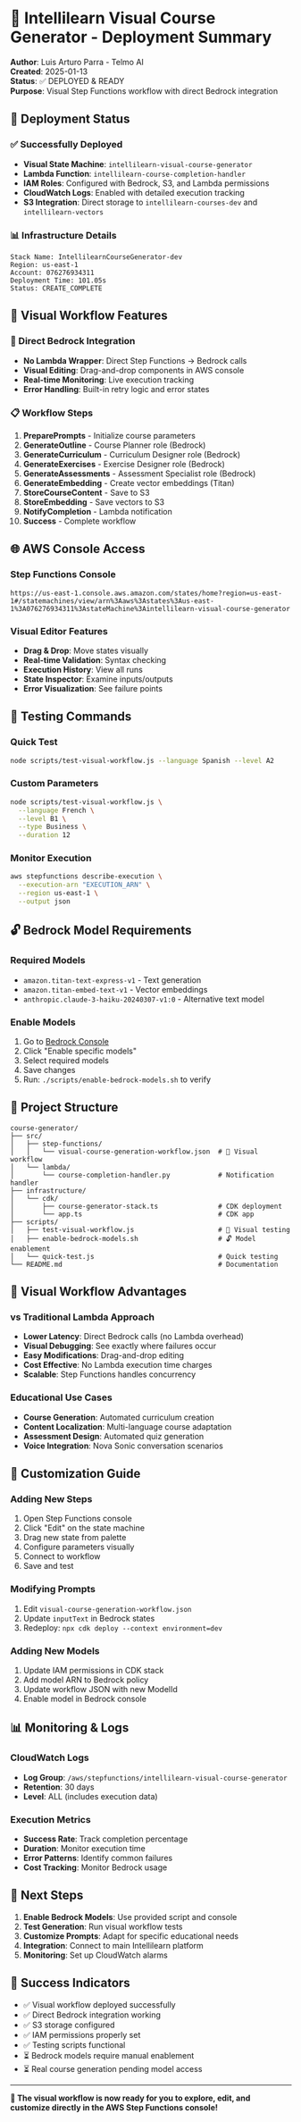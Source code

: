 # 🎨 Intellilearn Visual Course Generator - Deployment Summary

**Author**: Luis Arturo Parra - Telmo AI  
**Created**: 2025-01-13  
**Status**: ✅ DEPLOYED & READY  
**Purpose**: Visual Step Functions workflow with direct Bedrock integration

## 🚀 Deployment Status

### ✅ Successfully Deployed
- **Visual State Machine**: `intellilearn-visual-course-generator`
- **Lambda Function**: `intellilearn-course-completion-handler`
- **IAM Roles**: Configured with Bedrock, S3, and Lambda permissions
- **CloudWatch Logs**: Enabled with detailed execution tracking
- **S3 Integration**: Direct storage to `intellilearn-courses-dev` and `intellilearn-vectors`

### 📊 Infrastructure Details
```
Stack Name: IntellilearnCourseGenerator-dev
Region: us-east-1
Account: 076276934311
Deployment Time: 101.05s
Status: CREATE_COMPLETE
```

## 🎨 Visual Workflow Features

### 🔗 Direct Bedrock Integration
- **No Lambda Wrapper**: Direct Step Functions → Bedrock calls
- **Visual Editing**: Drag-and-drop components in AWS console
- **Real-time Monitoring**: Live execution tracking
- **Error Handling**: Built-in retry logic and error states

### 📋 Workflow Steps
1. **PreparePrompts** - Initialize course parameters
2. **GenerateOutline** - Course Planner role (Bedrock)
3. **GenerateCurriculum** - Curriculum Designer role (Bedrock)
4. **GenerateExercises** - Exercise Designer role (Bedrock)
5. **GenerateAssessments** - Assessment Specialist role (Bedrock)
6. **GenerateEmbedding** - Create vector embeddings (Titan)
7. **StoreCourseContent** - Save to S3
8. **StoreEmbedding** - Save vectors to S3
9. **NotifyCompletion** - Lambda notification
10. **Success** - Complete workflow

## 🌐 AWS Console Access

### Step Functions Console
```
https://us-east-1.console.aws.amazon.com/states/home?region=us-east-1#/statemachines/view/arn%3Aaws%3Astates%3Aus-east-1%3A076276934311%3AstateMachine%3Aintellilearn-visual-course-generator
```

### Visual Editor Features
- **Drag & Drop**: Move states visually
- **Real-time Validation**: Syntax checking
- **Execution History**: View all runs
- **State Inspector**: Examine inputs/outputs
- **Error Visualization**: See failure points

## 🧪 Testing Commands

### Quick Test
```bash
node scripts/test-visual-workflow.js --language Spanish --level A2
```

### Custom Parameters
```bash
node scripts/test-visual-workflow.js \
  --language French \
  --level B1 \
  --type Business \
  --duration 12
```

### Monitor Execution
```bash
aws stepfunctions describe-execution \
  --execution-arn "EXECUTION_ARN" \
  --region us-east-1 \
  --output json
```

## 🔓 Bedrock Model Requirements

### Required Models
- `amazon.titan-text-express-v1` - Text generation
- `amazon.titan-embed-text-v1` - Vector embeddings
- `anthropic.claude-3-haiku-20240307-v1:0` - Alternative text model

### Enable Models
1. Go to [Bedrock Console](https://us-east-1.console.aws.amazon.com/bedrock/home?region=us-east-1#/modelaccess)
2. Click "Enable specific models"
3. Select required models
4. Save changes
5. Run: `./scripts/enable-bedrock-models.sh` to verify

## 📁 Project Structure

```
course-generator/
├── src/
│   ├── step-functions/
│   │   └── visual-course-generation-workflow.json  # 🎨 Visual workflow
│   └── lambda/
│       └── course-completion-handler.py            # Notification handler
├── infrastructure/
│   └── cdk/
│       ├── course-generator-stack.ts               # CDK deployment
│       └── app.ts                                  # CDK app
├── scripts/
│   ├── test-visual-workflow.js                     # 🧪 Visual testing
│   ├── enable-bedrock-models.sh                    # 🔓 Model enablement
│   └── quick-test.js                               # Quick testing
└── README.md                                       # Documentation
```

## 🎯 Visual Workflow Advantages

### vs Traditional Lambda Approach
- **Lower Latency**: Direct Bedrock calls (no Lambda overhead)
- **Visual Debugging**: See exactly where failures occur
- **Easy Modifications**: Drag-and-drop editing
- **Cost Effective**: No Lambda execution time charges
- **Scalable**: Step Functions handles concurrency

### Educational Use Cases
- **Course Generation**: Automated curriculum creation
- **Content Localization**: Multi-language course adaptation
- **Assessment Design**: Automated quiz generation
- **Voice Integration**: Nova Sonic conversation scenarios

## 🔧 Customization Guide

### Adding New Steps
1. Open Step Functions console
2. Click "Edit" on the state machine
3. Drag new state from palette
4. Configure parameters visually
5. Connect to workflow
6. Save and test

### Modifying Prompts
1. Edit `visual-course-generation-workflow.json`
2. Update `inputText` in Bedrock states
3. Redeploy: `npx cdk deploy --context environment=dev`

### Adding New Models
1. Update IAM permissions in CDK stack
2. Add model ARN to Bedrock policy
3. Update workflow JSON with new ModelId
4. Enable model in Bedrock console

## 📊 Monitoring & Logs

### CloudWatch Logs
- **Log Group**: `/aws/stepfunctions/intellilearn-visual-course-generator`
- **Retention**: 30 days
- **Level**: ALL (includes execution data)

### Execution Metrics
- **Success Rate**: Track completion percentage
- **Duration**: Monitor execution time
- **Error Patterns**: Identify common failures
- **Cost Tracking**: Monitor Bedrock usage

## 🚀 Next Steps

1. **Enable Bedrock Models**: Use provided script and console
2. **Test Generation**: Run visual workflow tests
3. **Customize Prompts**: Adapt for specific educational needs
4. **Integration**: Connect to main Intellilearn platform
5. **Monitoring**: Set up CloudWatch alarms

## 🎉 Success Indicators

- ✅ Visual workflow deployed successfully
- ✅ Direct Bedrock integration working
- ✅ S3 storage configured
- ✅ IAM permissions properly set
- ✅ Testing scripts functional
- ⏳ Bedrock models require manual enablement
- ⏳ Real course generation pending model access

---

**🎨 The visual workflow is now ready for you to explore, edit, and customize directly in the AWS Step Functions console!**
